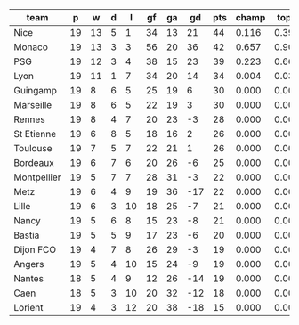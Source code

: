 |    team     | p  | w  | d | l  | gf | ga | gd  | pts | champ | top2  | top3  | top4  |  5-7  | bot4  | bot3  | bot2  |
|-------------|----|----|---|----|----|----|-----|-----|-------|-------|-------|-------|-------|-------|-------|-------|
| Nice        | 19 | 13 | 5 |  1 | 34 | 13 |  21 |  44 | 0.116 | 0.392 | 0.854 | 0.971 | 0.029 | 0.000 | 0.000 | 0.000|
| Monaco      | 19 | 13 | 3 |  3 | 56 | 20 |  36 |  42 | 0.657 | 0.906 | 0.991 | 0.999 | 0.001 | 0.000 | 0.000 | 0.000|
| PSG         | 19 | 12 | 3 |  4 | 38 | 15 |  23 |  39 | 0.223 | 0.666 | 0.942 | 0.991 | 0.009 | 0.000 | 0.000 | 0.000|
| Lyon        | 19 | 11 | 1 |  7 | 34 | 20 |  14 |  34 | 0.004 | 0.030 | 0.157 | 0.618 | 0.346 | 0.000 | 0.000 | 0.000|
| Guingamp    | 19 |  8 | 6 |  5 | 25 | 19 |   6 |  30 | 0.000 | 0.005 | 0.030 | 0.190 | 0.602 | 0.002 | 0.000 | 0.000|
| Marseille   | 19 |  8 | 6 |  5 | 22 | 19 |   3 |  30 | 0.000 | 0.002 | 0.019 | 0.130 | 0.582 | 0.002 | 0.000 | 0.000|
| Rennes      | 19 |  8 | 4 |  7 | 20 | 23 |  -3 |  28 | 0.000 | 0.000 | 0.001 | 0.014 | 0.235 | 0.040 | 0.021 | 0.006|
| St Etienne  | 19 |  6 | 8 |  5 | 18 | 16 |   2 |  26 | 0.000 | 0.000 | 0.002 | 0.022 | 0.290 | 0.027 | 0.011 | 0.005|
| Toulouse    | 19 |  7 | 5 |  7 | 22 | 21 |   1 |  26 | 0.000 | 0.000 | 0.005 | 0.052 | 0.449 | 0.010 | 0.004 | 0.001|
| Bordeaux    | 19 |  6 | 7 |  6 | 20 | 26 |  -6 |  25 | 0.000 | 0.000 | 0.000 | 0.004 | 0.117 | 0.113 | 0.065 | 0.032|
| Montpellier | 19 |  5 | 7 |  7 | 28 | 31 |  -3 |  22 | 0.000 | 0.000 | 0.000 | 0.006 | 0.123 | 0.122 | 0.070 | 0.032|
| Metz        | 19 |  6 | 4 |  9 | 19 | 36 | -17 |  22 | 0.000 | 0.000 | 0.000 | 0.000 | 0.018 | 0.411 | 0.302 | 0.189|
| Lille       | 19 |  6 | 3 | 10 | 18 | 25 |  -7 |  21 | 0.000 | 0.000 | 0.000 | 0.001 | 0.034 | 0.292 | 0.194 | 0.105|
| Nancy       | 19 |  5 | 6 |  8 | 15 | 23 |  -8 |  21 | 0.000 | 0.000 | 0.000 | 0.001 | 0.050 | 0.226 | 0.149 | 0.080|
| Bastia      | 19 |  5 | 5 |  9 | 17 | 23 |  -6 |  20 | 0.000 | 0.000 | 0.000 | 0.000 | 0.032 | 0.318 | 0.222 | 0.132|
| Dijon FCO   | 19 |  4 | 7 |  8 | 26 | 29 |  -3 |  19 | 0.000 | 0.000 | 0.000 | 0.001 | 0.030 | 0.319 | 0.222 | 0.132|
| Angers      | 19 |  5 | 4 | 10 | 15 | 24 |  -9 |  19 | 0.000 | 0.000 | 0.000 | 0.000 | 0.024 | 0.352 | 0.257 | 0.159|
| Nantes      | 18 |  5 | 4 |  9 | 12 | 26 | -14 |  19 | 0.000 | 0.000 | 0.000 | 0.000 | 0.017 | 0.444 | 0.333 | 0.215|
| Caen        | 18 |  5 | 3 | 10 | 20 | 32 | -12 |  18 | 0.000 | 0.000 | 0.000 | 0.000 | 0.014 | 0.486 | 0.381 | 0.257|
| Lorient     | 19 |  4 | 3 | 12 | 20 | 38 | -18 |  15 | 0.000 | 0.000 | 0.000 | 0.000 | 0.001 | 0.838 | 0.770 | 0.656|
